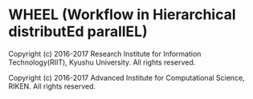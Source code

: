 # WHEEL (Workflow in Hierarchical distributEd parallEL)

 Copyright (c) 2016-2017 Research Institute for Information Technology(RIIT), Kyushu University. All rights reserved.
 
 Copyright (c) 2016-2017 Advanced Institute for Computational Science, RIKEN. All rights reserved.


